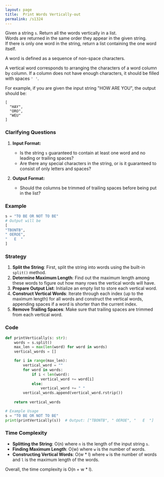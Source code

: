 ```yaml
---
layout: page
title:  Print Words Vertically-out
permalink: /s1324
---
```


Given a string `s`. Return all the words vertically in a list.  
Words are returned in the same order they appear in the given string.  
If there is only one word in the string, return a list containing the one word itself.

A word is defined as a sequence of non-space characters.

A vertical word corresponds to arranging the characters of a word column by column. If a column does not have enough characters, it should be filled with spaces `' '`.

For example, if you are given the input string "HOW ARE YOU", the output should be:
```
[
  "HAY",
  "ORO",
  "WEU"
]
```

### Clarifying Questions

1. **Input Format:**
   - Is the string `s` guaranteed to contain at least one word and no leading or trailing spaces?
   - Are there any special characters in the string, or is it guaranteed to consist of only letters and spaces?

2. **Output Format:**
   - Should the columns be trimmed of trailing spaces before being put in the list?

### Example
```python
s = "TO BE OR NOT TO BE"
# Output will be
[
"TBONTB",
" OEROE",
"   E  "
]
```

### Strategy
1. **Split the String**: First, split the string into words using the built-in `split()` method.
2. **Determine Maximum Length**: Find out the maximum length among these words to figure out how many rows the vertical words will have.
3. **Prepare Output List**: Initialize an empty list to store each vertical word.
4. **Construct Vertical Words**: Iterate through each index (up to the maximum length) for all words and construct the vertical words, appending spaces if a word is shorter than the current index.
5. **Remove Trailing Spaces**: Make sure that trailing spaces are trimmed from each vertical word.

### Code
```python
def printVertically(s: str):
    words = s.split()
    max_len = max(len(word) for word in words)
    vertical_words = []

    for i in range(max_len):
        vertical_word = ""
        for word in words:
            if i < len(word):
                vertical_word += word[i]
            else:
                vertical_word += " "
        vertical_words.append(vertical_word.rstrip())
    
    return vertical_words

# Example Usage
s = "TO BE OR NOT TO BE"
print(printVertically(s))  # Output: ["TBONTB", " OEROE", "   E  "]
```

### Time Complexity
- **Splitting the String**: O(n) where `n` is the length of the input string `s`.
- **Finding Maximum Length**: O(w) where `w` is the number of words.
- **Constructing Vertical Words**: O(w * l) where `w` is the number of words and `l` is the maximum length of the words.

Overall, the time complexity is O(n + w * l).